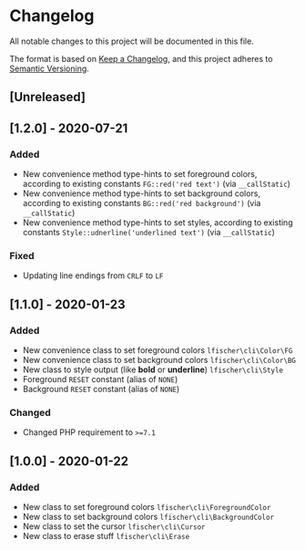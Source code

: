 # Changelog
All notable changes to this project will be documented in this file.

The format is based on [Keep a Changelog](https://keepachangelog.com/en/1.0.0/),
and this project adheres to [Semantic Versioning](https://semver.org/spec/v2.0.0.html).

## [Unreleased]

## [1.2.0] - 2020-07-21 
### Added
- New convenience method type-hints to set foreground colors, according to existing constants `FG::red('red text')` (via `__callStatic`)
- New convenience method type-hints to set background colors, according to existing constants `BG::red('red background')` (via `__callStatic`)
- New convenience method type-hints to set styles, according to existing constants `Style::udnerline('underlined text')` (via `__callStatic`)

### Fixed
- Updating line endings from `CRLF` to `LF`

## [1.1.0] - 2020-01-23 
### Added
- New convenience class to set foreground colors `lfischer\cli\Color\FG`
- New convenience class to set background colors `lfischer\cli\Color\BG`
- New class to style output (like **bold** or __underline__) `lfischer\cli\Style`
- Foreground `RESET` constant (alias of `NONE`)
- Background `RESET` constant (alias of `NONE`)

### Changed
- Changed PHP requirement to `>=7.1`

## [1.0.0] - 2020-01-22
### Added
- New class to set foreground colors `lfischer\cli\ForegroundColor`
- New class to set background colors `lfischer\cli\BackgroundColor`
- New class to set the cursor `lfischer\cli\Cursor`
- New class to erase stuff `lfischer\cli\Erase`
